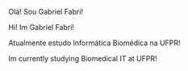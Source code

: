 Olá! Sou Gabriel Fabri!

Hi! Im Gabriel Fabri!

Atualmente estudo Informática Biomédica na UFPR!

Im currently studying Biomedical IT at UFPR!

